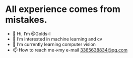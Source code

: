 # All experience comes from mistakes.

- 👋 Hi, I’m @Golds-l
- 👀 I’m interested in machine learning and cv
- 🌱 I’m currently learning computer vision
- 📫 How to reach me->my e-mail 3365638834@qq.com 

<!---
Golds-l/Golds-l is a ✨ special ✨ repository because its `README.md` (this file) appears on your GitHub profile.
You can click the Preview link to take a look at your changes.
--->
